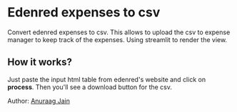 # Edenred expenses to csv

Convert edenred expenses to csv. This allows to upload the csv to expense manager to keep track of the expenses.
Using streamlit to render the view.

## How it works?

Just paste the input html table from edenred's website and click on **process**. Then you'll see a download button for the csv.

Author: [Anuraag Jain](https://adja.in)
